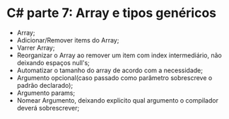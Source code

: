 # C# parte 7: Array e tipos genéricos

- Array;
- Adicionar/Remover items do Array;
- Varrer Array;
- Reorganizar o Array ao remover um item com index intermediário, não deixando espaços null's;
- Automatizar o tamanho do array de acordo com a necessidade;
- Argumento opcional(caso passado como parâmetro sobrescreve o padrão declarado);
- Argumento params;
- Nomear Argumento, deixando explicito qual argumento o compilador deverá sobrescrever;

